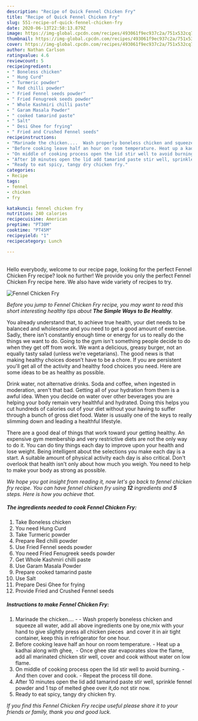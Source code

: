 ```yaml
---
description: "Recipe of Quick Fennel Chicken Fry"
title: "Recipe of Quick Fennel Chicken Fry"
slug: 551-recipe-of-quick-fennel-chicken-fry
date: 2020-06-13T22:58:13.879Z
image: https://img-global.cpcdn.com/recipes/493061f9ec937c2a/751x532cq70/fennel-chicken-fry-recipe-main-photo.jpg
thumbnail: https://img-global.cpcdn.com/recipes/493061f9ec937c2a/751x532cq70/fennel-chicken-fry-recipe-main-photo.jpg
cover: https://img-global.cpcdn.com/recipes/493061f9ec937c2a/751x532cq70/fennel-chicken-fry-recipe-main-photo.jpg
author: Nathan Carlson
ratingvalue: 4.6
reviewcount: 5
recipeingredient:
- " Boneless chicken"
- " Hung Curd"
- " Turmeric powder"
- " Red chilli powder"
- " Fried Fennel seeds powder"
- " Fried Fenugreek seeds powder"
- " Whole Kashmiri chilli paste"
- " Garam Masala Powder"
- " cooked tamarind paste"
- " Salt"
- " Desi Ghee for frying"
- " Fried and Crushed Fennel seeds"
recipeinstructions:
- "Marinade the chicken....  Wash properly boneless chicken and squeeze all water, add all above ingredients one by one,mix with your hand to give slightly press all chicken pieces  and cover it in air tight container, keep this in refrigerator for one hour."
- "Before cooking leave half an hour on room temperature. Heat up a kadhai along with ghee,  Once ghee star evaporates slow the flame, add all marinated chicken stir well, cover and cook without water on low flame."
- "On middle of cooking process open the lid stir well to avoid burning. And then cover and cook. Repeat the process till done."
- "After 10 minutes open the lid add tamarind paste stir well, sprinkle fennel powder and 1 tsp of melted ghee over it,do not stir now."
- "Ready to eat spicy, tangy dry chicken fry."
categories:
- Recipe
tags:
- fennel
- chicken
- fry

katakunci: fennel chicken fry 
nutrition: 240 calories
recipecuisine: American
preptime: "PT30M"
cooktime: "PT45M"
recipeyield: "1"
recipecategory: Lunch

---
```

<br>
Hello everybody, welcome to our recipe page, looking for the perfect Fennel Chicken Fry recipe? look no further! We provide you only the perfect Fennel Chicken Fry recipe here. We also have wide variety of recipes to try.
<br>


![Fennel Chicken Fry](https://img-global.cpcdn.com/recipes/493061f9ec937c2a/751x532cq70/fennel-chicken-fry-recipe-main-photo.jpg)

<i>Before you jump to Fennel Chicken Fry recipe, you may want to read this short interesting healthy tips about <strong>The Simple Ways to Be Healthy</strong>.</i>

You already understand that, to achieve true health, your diet needs to be balanced and wholesome and you need to get a good amount of exercise. Sadly, there isn't constantly enough time or energy for us to really do the things we want to do. Going to the gym isn't something people decide to do when they get off from work. We want a delicious, greasy burger, not an equally tasty salad (unless we’re vegetarians). The good news is that making healthy choices doesn’t have to be a chore. If you are persistent you'll get all of the activity and healthy food choices you need. Here are some ideas to be as healthy as possible.

Drink water, not alternative drinks. Soda and coffee, when ingested in moderation, aren't that bad. Getting all of your hydration from them is a awful idea. When you decide on water over other beverages you are helping your body remain very healthful and hydrated. Doing this helps you cut hundreds of calories out of your diet without your having to suffer through a bunch of gross diet food. Water is usually one of the keys to really slimming down and leading a healthful lifestyle.

There are a good deal of things that work toward your getting healthy. An expensive gym membership and very restrictive diets are not the only way to do it. You can do tiny things each day to improve upon your health and lose weight. Being intelligent about the selections you make each day is a start. A suitable amount of physical activity each day is also critical. Don't overlook that health isn't only about how much you weigh. You need to help to make your body as strong as possible. 


<i>We hope you got insight from reading it, now let's go back to fennel chicken fry recipe. You can have fennel chicken fry using <strong>12</strong> ingredients and <strong>5</strong> steps. Here is how you achieve that.
</i>

##### The ingredients needed to cook Fennel Chicken Fry:

1. Take  Boneless chicken
1. You need  Hung Curd
1. Take  Turmeric powder
1. Prepare  Red chilli powder
1. Use  Fried Fennel seeds powder
1. You need  Fried Fenugreek seeds powder
1. Get  Whole Kashmiri chilli paste
1. Use  Garam Masala Powder
1. Prepare  cooked tamarind paste
1. Use  Salt
1. Prepare  Desi Ghee for frying
1. Provide  Fried and Crushed Fennel seeds


##### Instructions to make Fennel Chicken Fry:

1. Marinade the chicken.... -  - Wash properly boneless chicken and squeeze all water, add all above ingredients one by one,mix with your hand to give slightly press all chicken pieces  and cover it in air tight container, keep this in refrigerator for one hour.
1. Before cooking leave half an hour on room temperature. - Heat up a kadhai along with ghee,  - Once ghee star evaporates slow the flame, add all marinated chicken stir well, cover and cook without water on low flame.
1. On middle of cooking process open the lid stir well to avoid burning. - And then cover and cook. - Repeat the process till done.
1. After 10 minutes open the lid add tamarind paste stir well, sprinkle fennel powder and 1 tsp of melted ghee over it,do not stir now.
1. Ready to eat spicy, tangy dry chicken fry.


<i>If you find this Fennel Chicken Fry recipe useful please share it to your friends or family, thank you and good luck.</i>
